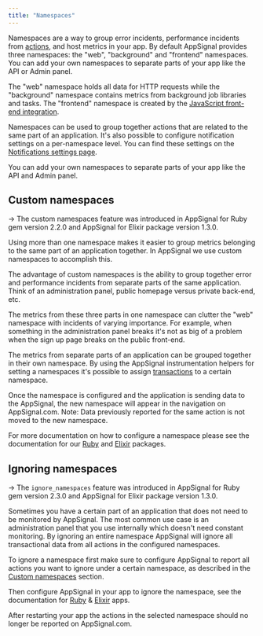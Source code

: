 ```yaml
---
title: "Namespaces"
---
```


Namespaces are a way to group error incidents, performance incidents from [actions](/appsignal/terminology.html#actions), and host metrics in your app. By default AppSignal provides three namespaces: the "web", "background" and "frontend" namespaces. You can add your own namespaces to separate parts of your app like the API or Admin panel.

The "web" namespace holds all data for HTTP requests while the "background" namespace contains metrics from background job libraries and tasks. The "frontend" namespace is created by the [JavaScript front-end integration](/front-end).

Namespaces can be used to group together actions that are related to the same part of an application. It's also possible to configure notification settings on a per-namespace level. You can find these settings on the [Notifications settings page](https://appsignal.com/redirect-to/app?to=notifications).

You can add your own namespaces to separate parts of your app like the API and Admin panel.

## Custom namespaces

-> The custom namespaces feature was introduced in AppSignal for Ruby gem
   version 2.2.0 and AppSignal for Elixir package version 1.3.0.

Using more than one namespace makes it easier to group metrics belonging to the
same part of an application together. In AppSignal we use custom namespaces to
accomplish this.

The advantage of custom namespaces is the ability to group together error and
performance incidents from separate parts of the same application. Think of an
administration panel, public homepage versus private back-end, etc.

The metrics from these three parts in one namespace can clutter the "web"
namespace with incidents of varying importance. For example, when something in
the administration panel breaks it's not as big of a problem when the sign up
page breaks on the public front-end.

The metrics from separate parts of an application can be grouped together in
their own namespace. By using the AppSignal instrumentation helpers for
setting a namespaces it's possible to assign
[transactions](/appsignal/terminology.html#transactions) to a certain
namespace.

Once the namespace is configured and the application is sending data to the
AppSignal, the new namespace will appear in the navigation on AppSignal.com.
Note: Data previously reported for the same action is not moved to the new
namespace.

For more documentation on how to configure a namespace please see the
documentation for our [Ruby](/ruby/instrumentation/namespaces.html) and
[Elixir](/elixir/instrumentation/namespaces.html) packages.

## Ignoring namespaces

-> The `ignore_namespaces` feature was introduced in AppSignal for Ruby gem version 2.3.0 and AppSignal for Elixir package version 1.3.0.

Sometimes you have a certain part of an application that does not need to be monitored by AppSignal. The most common use case is an administration panel that you use internally which doesn't need constant monitoring. By ignoring an entire namespace AppSignal will ignore all transactional data from all actions in the configured namespaces.

To ignore a namespace first make sure to configure AppSignal to report all actions you want to ignore under a certain namespace, as described in the [Custom namespaces](#custom-namespaces) section.

Then configure AppSignal in your app to ignore the namespace, see the documentation for [Ruby](/ruby/instrumentation/namespaces.html#ignore-by-namespace) & [Elixir](/elixir/instrumentation/namespaces.html#ignore-by-namespace) apps.

After restarting your app the actions in the selected namespace should no longer be reported on AppSignal.com.
